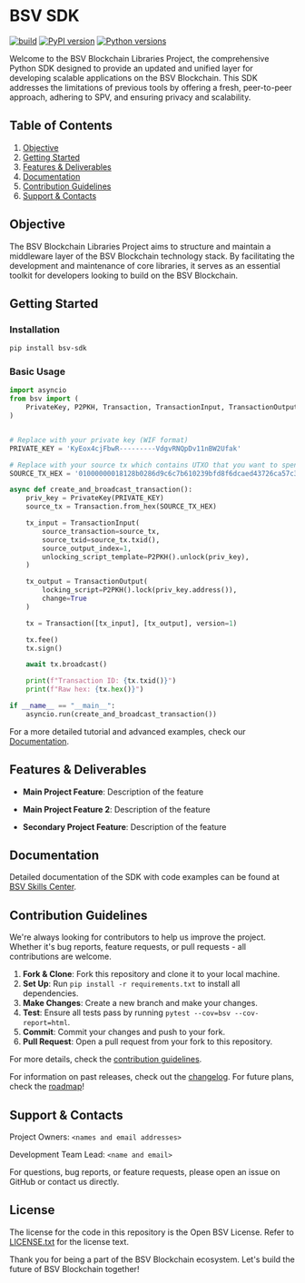 # BSV SDK

[![build](https://github.com/bitcoin-sv/py-sdk/actions/workflows/build.yml/badge.svg)](https://github.com/bitcoin-sv/py-sdk/actions/workflows/build.yml)
[![PyPI version](https://img.shields.io/pypi/v/bsv-sdk)](https://pypi.org/project/bsv-sdk)
[![Python versions](https://img.shields.io/pypi/pyversions/bsv-sdk)](https://pypi.org/project/bsv-sdk)

Welcome to the BSV Blockchain Libraries Project, the comprehensive Python SDK designed to provide an updated and unified layer for
developing scalable applications on the BSV Blockchain. This SDK addresses the limitations of previous tools by offering a fresh,
peer-to-peer approach, adhering to SPV, and ensuring privacy and scalability.

## Table of Contents

1. [Objective](#objective)
2. [Getting Started](#getting-started)
3. [Features & Deliverables](#features--deliverables)
4. [Documentation](#documentation)
5. [Contribution Guidelines](#contribution-guidelines)
6. [Support & Contacts](#support--contacts)

## Objective

The BSV Blockchain Libraries Project aims to structure and maintain a middleware layer of the BSV Blockchain technology stack. By
facilitating the development and maintenance of core libraries, it serves as an essential toolkit for developers looking to build on the BSV
Blockchain.

## Getting Started

### Installation

```bash
pip install bsv-sdk
```

### Basic Usage

```python
import asyncio
from bsv import (
    PrivateKey, P2PKH, Transaction, TransactionInput, TransactionOutput
)


# Replace with your private key (WIF format)
PRIVATE_KEY = 'KyEox4cjFbwR---------VdgvRNQpDv11nBW2Ufak'

# Replace with your source tx which contains UTXO that you want to spend (raw hex format)
SOURCE_TX_HEX = '01000000018128b0286d9c6c7b610239bfd8f6dcaed43726ca57c33aa43341b2f360430f23020000006b483045022100b6a60f7221bf898f48e4a49244e43c99109c7d60e1cd6b1f87da30dce6f8067f02203cac1fb58df3d4bf26ea2aa54e508842cb88cc3b3cec9b644fb34656ff3360b5412102cdc6711a310920d8fefbe8ee73b591142eaa7f8668e6be44b837359bfa3f2cb2ffffffff0201000000000000001976a914dd2898df82e086d729854fc0d35a449f30f3cdcc88acce070000000000001976a914dd2898df82e086d729854fc0d35a449f30f3cdcc88ac00000000'

async def create_and_broadcast_transaction():
    priv_key = PrivateKey(PRIVATE_KEY)
    source_tx = Transaction.from_hex(SOURCE_TX_HEX)

    tx_input = TransactionInput(
        source_transaction=source_tx,
        source_txid=source_tx.txid(),
        source_output_index=1,
        unlocking_script_template=P2PKH().unlock(priv_key),
    )

    tx_output = TransactionOutput(
        locking_script=P2PKH().lock(priv_key.address()),
        change=True
    )

    tx = Transaction([tx_input], [tx_output], version=1)

    tx.fee()
    tx.sign()

    await tx.broadcast()

    print(f"Transaction ID: {tx.txid()}")
    print(f"Raw hex: {tx.hex()}")

if __name__ == "__main__":
    asyncio.run(create_and_broadcast_transaction())
```

For a more detailed tutorial and advanced examples, check our [Documentation](#documentation).

## Features & Deliverables

- **Main Project Feature**: Description of the feature

- **Main Project Feature 2**: Description of the feature

- **Secondary Project Feature**: Description of the feature

## Documentation

Detailed documentation of the SDK with code examples can be found at [BSV Skills Center](https://docs.bsvblockchain.org/guides/sdks/py).

## Contribution Guidelines

We're always looking for contributors to help us improve the project. Whether it's bug reports, feature requests, or pull requests - all
contributions are welcome.

1. **Fork & Clone**: Fork this repository and clone it to your local machine.
2. **Set Up**: Run `pip install -r requirements.txt` to install all dependencies.
3. **Make Changes**: Create a new branch and make your changes.
4. **Test**: Ensure all tests pass by running `pytest --cov=bsv --cov-report=html`.
5. **Commit**: Commit your changes and push to your fork.
6. **Pull Request**: Open a pull request from your fork to this repository.

For more details, check the [contribution guidelines](./CONTRIBUTING.md).

For information on past releases, check out the [changelog](./CHANGELOG.md). For future plans, check the [roadmap](./ROADMAP.md)!

## Support & Contacts

Project Owners: `<names and email addresses>`

Development Team Lead: `<name and email>`

For questions, bug reports, or feature requests, please open an issue on GitHub or contact us directly.

## License

The license for the code in this repository is the Open BSV License. Refer to [LICENSE.txt](./LICENSE.txt) for the license text.

Thank you for being a part of the BSV Blockchain ecosystem. Let's build the future of BSV Blockchain together!
